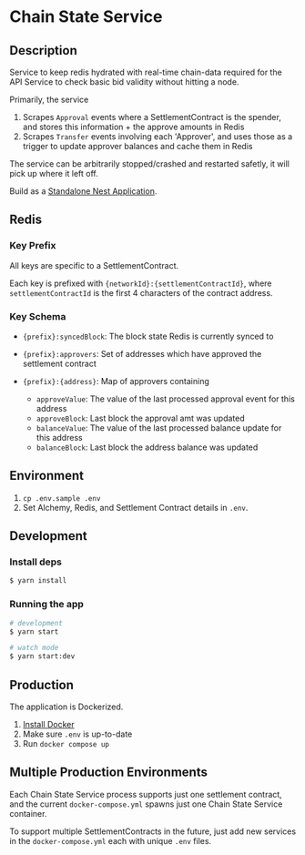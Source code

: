# Chain State Service

## Description

Service to keep redis hydrated with real-time chain-data required for the API Service to check basic bid validity without hitting a node.

Primarily, the service
1. Scrapes `Approval` events where a SettlementContract is the spender, and stores this information + the approve amounts in Redis
2. Scrapes `Transfer` events involving each 'Approver', and uses those as a trigger to update approver balances and cache them in Redis

The service can be arbitrarily stopped/crashed and restarted safetly, it will pick up where it left off.

Build as a [Standalone Nest Application](https://docs.nestjs.com/standalone-applications).

## Redis

### Key Prefix

All keys are specific to a SettlementContract. 

Each key is prefixed with `{networkId}:{settlementContractId}`, where `settlementContractId` is the first 4 characters of the contract address.

### Key Schema

- `{prefix}:syncedBlock`: The block state Redis is currently synced to

- `{prefix}:approvers`: Set of addresses which have approved the settlement contract

- `{prefix}:{address}`: Map of approvers containing
  - `approveValue`: The value of the last processed approval event for this address
  - `approveBlock`: Last block the approval amt was updated
  - `balanceValue`: The value of the last processed balance update for this address
  - `balanceBlock`: Last block the address balance was updated

## Environment

1. `cp .env.sample .env`
2. Set Alchemy, Redis, and Settlement Contract details in `.env`.

## Development

### Install deps

```bash
$ yarn install
```

### Running the app

```bash
# development
$ yarn start

# watch mode
$ yarn start:dev
```

## Production

The application is Dockerized.

1. [Install Docker](https://docs.docker.com/get-docker/)
2. Make sure `.env` is up-to-date
3. Run `docker compose up`

## Multiple Production Environments

Each Chain State Service process supports just one settlement contract, and the current `docker-compose.yml` spawns just one Chain State Service container.

To support multiple SettlementContracts in the future, just add new services in the `docker-compose.yml` each with unique `.env` files.
